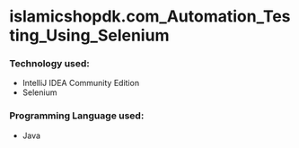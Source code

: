 # islamicshopdk.com_Automation_Testing_Using_Selenium

### **Technology used:**
- IntelliJ IDEA Community Edition
- Selenium

### **Programming Language used:**
- Java
